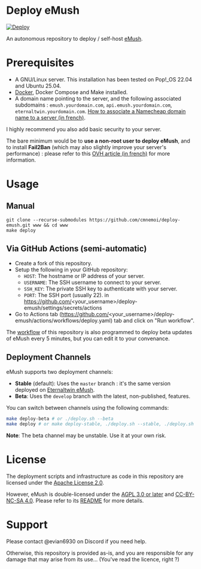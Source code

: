 # Deploy eMush

[![Deploy](https://github.com/cmnemoi/deploy-emush/actions/workflows/deploy.yaml/badge.svg)](https://github.com/cmnemoi/deploy-emush/actions/workflows/deploy.yaml)

An autonomous repository to deploy / self-host [eMush](https://gitlab.com/eternaltwin/mush/mush).

# Prerequisites

- A GNU/Linux server. This installation has been tested on Pop!_OS 22.04 and Ubuntu 25.04.
- [Docker](https://docs.docker.com/get-docker/), Docker Compose and Make installed.
- A domain name pointing to the server, and the following associated subdomains : `emush.yourdomain.com`, `api.emush.yourdomain.com`, `eternaltwin.yourdomain.com`.
[How to associate a Namecheap domain name to a server (in french)](https://claude.ai/share/4f787611-6d57-40b6-8624-cf08310f1c0c).

I highly recommend you also add basic security to your server.

The bare minimum would be to **use a non-root user to deploy eMush**, and to install **Fail2Ban** (which may also slightly improve your server's performance) : please refer to this [OVH article (in french)](https://help.ovhcloud.com/csm/fr-vps-security-tips?id=kb_article_view&sysparm_article=KB0047708) for more information.

# Usage

## Manual

```
git clone --recurse-submodules https://github.com/cmnemoi/deploy-emush.git www && cd www
make deploy
```

## Via GitHub Actions (semi-automatic)

- Create a fork of this repository.
- Setup the following in your GitHub repository:
  - `HOST`: The hostname or IP address of your server.
  - `USERNAME`: The SSH username to connect to your server.
  - `SSH_KEY`: The private SSH key to authenticate with your server.
  - `PORT`: The SSH port (usually 22).
in https://github.com/<your_username>/deploy-emush/settings/secrets/actions
- Go to Actions tab (https://github.com/<your_username>/deploy-emush/actions/workflows/deploy.yaml) tab and click on "Run workflow".

The [workflow](https://github.com/cmnemoi/deploy-emush/blob/main/.github/workflows/deploy.yaml) of this repository is also programmed to deploy beta updates of eMush every 5 minutes, but you can edit it to your convenance.

## Deployment Channels

eMush supports two deployment channels:

- **Stable** (default): Uses the `master` branch : it's the same version deployed on [Eternaltwin eMush](https://emush.eternaltwin.org).
- **Beta**: Uses the `develop` branch with the latest, non-published, features.

You can switch between channels using the following commands:

```bash
make deploy-beta # or ./deploy.sh --beta
make deploy # or make deploy-stable, ./deploy.sh --stable, ./deploy.sh
```

**Note**: The beta channel may be unstable. Use it at your own risk.

# License

The deployment scripts and infrastructure as code in this repository are licensed under the [Apache License 2.0](LICENCE).

However, eMush is double-licensed under the [AGPL 3.0 or later](https://www.gnu.org/licenses/agpl-3.0.html) and [CC-BY-NC-SA 4.0](https://creativecommons.org/licenses/by-nc-sa/4.0/).
Please refer to its [README](https://gitlab.com/eternaltwin/mush/mush#license) for more details.

# Support

Please contact @evian6930 on Discord if you need help.

Otherwise, this repository is provided as-is, and you are responsible for any damage that may arise from its use...
(You've read the licence, right ?)